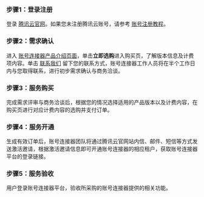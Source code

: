 

### 步骤1：登录注册

登录 [腾讯云官网](https://cloud.tencent.com/)。如果您未注册腾讯云账号，请参考 [账号注册教程](https://www.qcloud.com/document/product/378/8415)。

### 步骤2：需求确认

进入 [账号连接器产品介绍页面](https://cloud.tencent.com/product/tcid)，单击**立即选购**进入购买页，了解版本信息及计费项内容。单击 [联系我们](https://cloud.tencent.com/apply/p/0fy0f96uol9d) 留下您的联系方式，账号连接器工作人员将在半个工作日内与您取得联系，进行初步需求确认与商务洽谈。

### 步骤3：服务购买

完成需求评审与商务洽谈后，根据您的情况选择适用的产品版本以及计费内容，在购买页进行对应计费内容的选购并支付订单。

### 步骤4：服务开通

生成有效订单后，账号连接器团队将通过腾讯云官网站内信、邮件、短信等方式发送激活邀请，根据激活邀请信息即可开通账号连接器的相应租户，获取账号连接器平台的登录链接。

### 步骤5：服务验收

用户登录账号连接器平台，验收所采购的账号连接器提供的相关功能。
